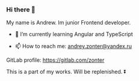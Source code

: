 ### Hi there 👋

My name is Andrew. Im junior Frontend developer.


<!-- - 🔭 I’m currently working on ... -->
- 🌱 I’m currently learning Angular and TypeScript
<!-- - 👯 I’m looking to collaborate on ... -->
<!-- - 🤔 I’m looking for help with ... -->
<!-- - 💬 Ask me about ... -->
- 📫 How to reach me: andrey.zonter@yandex.ru
<!-- - 😄 Pronouns: ... -->
<!-- - ⚡ Fun fact: ... -->

GitLab profile: https://gitlab.com/zonter

This is a part of my works. Will be replenished.
                       ⏬
